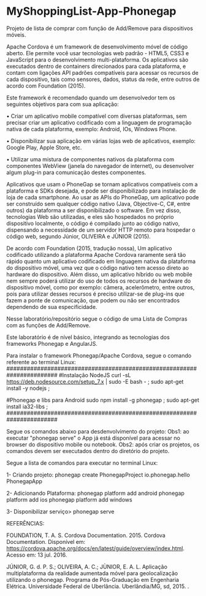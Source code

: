 # MyShoppingList-App-Phonegap
Projeto de lista de comprar com função de Add/Remove para dispositivos móveis.

Apache Cordova é um framework de desenvolvimento móvel de código aberto. Ele permite você usar tecnologias web padrão - HTML5, CSS3 e JavaScript para o desenvolvimento multi-plataforma. Os aplicativos são executados dentro de containers direcionados para cada plataforma, e contam com ligações API padrões compatíveis para acessar os recursos de cada dispositivo, tais como sensores, dados, status da rede, entre outros de acordo com Foundation (2015).

Este framework é recomendado quando um desenvolvedor tem os seguintes objetivos para com sua aplicação:

• Criar um aplicativo mobile compatível com diversas plataformas, sem precisar criar um
aplicativo codificado com a linguagem de programação nativa de cada plataforma, exemplo: Android, IOs, Windows Phone.

• Disponibilizar sua aplicação em várias lojas web de aplicativos, exemplo: Google Play, Apple Store, etc.

• Utilizar uma mistura de componentes nativos da plataforma com componentes WebView (janela do navegador de internet), ou desenvolver algum plug-in para comunicação destes componentes.

Aplicativos que usam o PhoneGap se tornam aplicativos compatíveis com a plataforma e SDKs desejada, e pode ser disponibilizado para instalação de loja de cada smartphone. Ao usar as APIs do PhoneGap, um aplicativo pode ser construído sem qualquer código nativo (Java, Objective-C, C#, entre outros) da plataforma a ser disponibilizado o software. Em vez disso, tecnologias Web são utilizadas, e eles são hospedados no próprio dispositivo localmente, o código é compilado junto ao código nativo, dispensando a necessidade de um servidor HTTP remoto para hospedar o código web, segundo Júnior, OLIVEIRA e JÙNIOR (2015).


De acordo com Foundation (2015, tradução nossa), Um aplicativo codificado utilizando a plataforma Apache Cordova raramente será tão rápido quanto um aplicativo codificado em linguagem nativa da plataforma do dispositivo móvel, uma vez que o código nativo tem acesso direto ao hardware do dispositivo. Além disso, um aplicativo híbrido ou web mobile nem sempre poderá utilizar do uso de todos os recursos de hardware do dispositivo móvel, como por exemplo: câmera, acelerômetro, entre outros, pois para utilizar desses recursos é preciso utilizar-se de plug-ins que fazem a ponte de comunicação, que podem ou não ser encontrados dependendo de sua especificidade.

Nesse laboratório/repositório segue o código de uma Lista de Compras com as funções de Add/Remove.

Este laboratório é de nível básico, integrando as tecnologias dos frameworks Phonegap e AngularJS.

Para instalar o framework Phonegap/Apache Cordova, segue o comando referente ao terminal Linux:
#######################################################################
#Instalação NodeJS
curl -sL https://deb.nodesource.com/setup_7.x | sudo -E bash - ;
sudo apt-get install -y nodejs ;

#Phonegap e libs para Android
sudo npm install -g phonegap  ;
sudo apt-get install ia32-libs ;
#######################################################################

Segue os comandos abaixo para desdenvolvimento do projeto:
Obs1: ao executar "phonegap serve" o App já está disponível para acessar no browser do dispositivo mobile ou notebook.
Obs2: após criar os projetos, os comandos devem ser executados dentro do diretório do projeto.

Segue a lista de comandos para executar no terminal Linux:

1- Criando projeto:
phonegap create PhonegapProject io.phonegap.hello PhonegapApp

2- Adicionando Plataforma:
phonegap platform add android
phonegap platform add ios
phonegap platform add windows

3- Disponibilizar serviço>
phonegap serve


REFERÊNCIAS:

FOUNDATION, T. A. S. Cordova Documentation. 2015. Cordova Documentation. Disponível em: <https://cordova.apache.org/docs/en/latest/guide/overview/index.html>. Acesso em: 13 jul. 2016.


JÚNIOR, G. d. P. S.; OLIVEIRA, A. C.; JÙNIOR, E. A. L. Aplicação multiplataforma da realidade aumentada móvel para geolocalização utilizando o phonegap. Programa de Pós-Graduação em Engenharia Elétrica. Universidade Federal de Uberlância. Uberlândia/MG, sd, 2015. .

